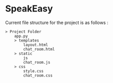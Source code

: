 # SpeakEasy

Current file structure for the project is as follows :
```
> Project Folder
    app.py
    > templates
        layout.html
        chat_room.html
    > static
        js
        chat_room.js
    > css
        style.css
        chat_room.css
```

